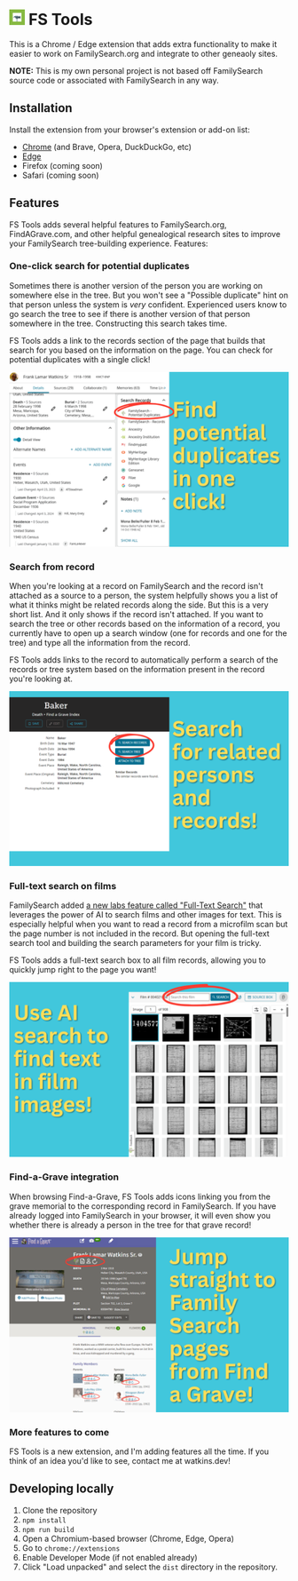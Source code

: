 # <img src="./icons/icon-128.png" style="height: 1em; width: 1em;" alt="Icon" /> FS Tools

This is a Chrome / Edge extension that adds extra functionality to make it easier to work on FamilySearch.org and integrate to other geneaoly sites.

**NOTE:** This is my own personal project is not based off FamilySearch source code or associated with FamilySearch in any way.

## Installation

Install the extension from your browser's extension or add-on list:

- [Chrome](https://chromewebstore.google.com/detail/fs-tools/mdkonnbiomkkmccchabmcjgocnbpokah) (and Brave, Opera, DuckDuckGo, etc)
- [Edge](https://microsoftedge.microsoft.com/addons/detail/poihonjhkckkjailmbjocmlldbagdagl)
- Firefox (coming soon)
- Safari (coming soon)

## Features

FS Tools adds several helpful features to FamilySearch.org, FindAGrave.com, and other helpful genealogical research sites to improve your FamilySearch tree-building experience. Features:

### One-click search for potential duplicates

Sometimes there is another version of the person you are working on somewhere else in the tree. But you won't see a "Possible duplicate" hint on that person unless the system is *very* confident. Experienced users know to go search the tree to see if there is another version of that person somewhere in the tree. Constructing this search takes time.

FS Tools adds a link to the records section of the page that builds that search for you based on the information on the page. You can check for potential duplicates with a single click!

![Tree Search](./docs/img/screenshots/tree-search.png)

### Search from record

When you're looking at a record on FamilySearch and the record isn't attached as a source to a person, the system helpfully shows you a list of what it thinks might be related records along the side. But this is a very short list. And it only shows if the record isn't attached. If you want to search the tree or other records based on the information of a record, you currently have to open up a search window (one for records and one for the tree) and type all the information from the record.

FS Tools adds links to the record to automatically perform a search of the records or tree system based on the information present in the record you're looking at.

![Search from Records Page](./docs/img/screenshots/search-from-records-page.png)

### Full-text search on films

FamilySearch added [a new labs feature called "Full-Text Search"](https://www.familysearch.org/en/labs/) that leverages the power of AI to search films and other images for text. This is especially helpful when you want to read a record from a microfilm scan but the page number is not included in the record. But opening the full-text search tool and building the search parameters for your film is tricky.

FS Tools adds a full-text search box to all film records, allowing you to quickly jump right to the page you want!

![Full-Text Search](./docs/img/screenshots/full-text-search.png)

### Find-a-Grave integration

When browsing Find-a-Grave, FS Tools adds icons linking you from the grave memorial to the corresponding record in FamilySearch. If you have already logged into FamilySearch in your browser, it will even show you whether there is already a person in the tree for that grave record!

![Find-a-Grave integration](./docs/img/screenshots/findagrave-integration.png)

### More features to come

FS Tools is a new extension, and I'm adding features all the time. If you think of an idea you'd like to see, contact me at watkins.dev!

## Developing locally

1. Clone the repository
2. `npm install`
3. `npm run build`
4. Open a Chromium-based browser (Chrome, Edge, Opera)
5. Go to `chrome://extensions`
6. Enable Developer Mode (if not enabled already)
7. Click "Load unpacked" and select the `dist` directory in the repository.
